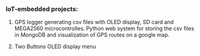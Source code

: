 ### IoT-embedded projects:

01. GPS logger generating csv files with OLED display, SD card and MEGA2560 microcontrolles. Python web system for storing the csv files in MongoDB and visualization of GPS routes on a google map.

02. Two Buttons OLED display menu
